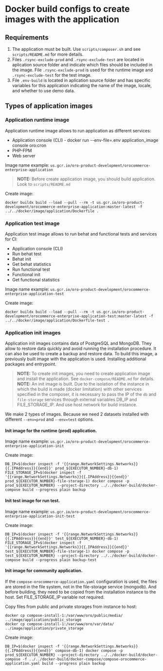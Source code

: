 # Docker build configs to create images with the application
## Requirements

1. The application must be built. Use `scripts/composer.sh` and see `scripts/README.md` for more details.
2. Files `.rsync-exclude-prod` and `.rsync-exclude-test` are located in aplication source folder and indicate which files should be included in the image.  File `.rsync-exclude-prod` is used for the runtime image and `.rsync-exclude-test` for the test image.
3. File `.env-build` is located in aplication source folder and has specific variables for this application indicating the name of the image, locale, and whether to use demo data.

## Types of application images
### Application runtime image
Application runtime image allows to run application as different services:

- Application console (CLI) - docker run --env-file=.env application_image console oro:cron
- PHP-FPM
- Web server

Image name example: `us.gcr.io/oro-product-development/orocommerce-enterprise-application`

> **NOTE:** Before create application image, you should build application. Look to `scripts/README.md`

Create image:
```
docker buildx build --load --pull --rm -t us.gcr.io/oro-product-development/orocommerce-enterprise-application:master-latest -f ../../docker/image/application/Dockerfile .
```
### Application test image
Application test image allows to run behat and functional tests and services for CI:

- Application console (CLI)
- Run behat test
- Behat init
- Get behat statistics
- Run functional test
- Functional init
- Get functional statistics

Image name example: `us.gcr.io/oro-product-development/orocommerce-enterprise-application-test`

Create image:
```
docker buildx build --load --pull --rm -t us.gcr.io/oro-product-development/orocommerce-enterprise-application-test:master-latest -f ../../docker/image/application/Dockerfile-test .
```

### Application init images
Application init images contains data of PostgreSQL and MongoDB. They allow to restore data quickly and avoid running the installation procedure. It can also be used to create a backup and restore data. To build this image, a previously built image with the application is used. Installing additional packages and entrypoint.

> **NOTE:** To create init images, you need to create application image and install the application. See `docker-compose/README.md` for details.
> **NOTE:** An init image is built. Due to the isolation of the instance in which the build is made (docker limitation) with other services specified in the composer, it is necessary to pass the IP of the `db` and `file-storage` services through external variables DB_IP and FILE_STORAGE_IP. And use host network for build instance.

We make 2 types of images. Because we need 2 datasets installed with different `--env=prod` and `--env=test` options.
#### Init image for the runtime (prod) application.
Image name example: `us.gcr.io/oro-product-development/orocommerce-enterprise-application-init`

Create image:
```
DB_IP=$(docker inspect -f '{{range.NetworkSettings.Networks}}{{.IPAddress}}{{end}}' prod_${EXECUTOR_NUMBER}-db-1) FILE_STORAGE_IP=$(docker inspect -f '{{range.NetworkSettings.Networks}}{{.IPAddress}}{{end}}' prod_${EXECUTOR_NUMBER}-file-storage-1) docker compose -p prod_${EXECUTOR_NUMBER} --project-directory ../../docker-build/docker-compose build --progress plain backup
```

#### Init test image for run test.
Image name example: `us.gcr.io/oro-product-development/orocommerce-enterprise-application-init-test`

Create image:
```
DB_IP=$(docker inspect -f '{{range.NetworkSettings.Networks}}{{.IPAddress}}{{end}}' test_${EXECUTOR_NUMBER}-db-1) FILE_STORAGE_IP=$(docker inspect -f '{{range.NetworkSettings.Networks}}{{.IPAddress}}{{end}}' test_${EXECUTOR_NUMBER}-file-storage-1) docker compose -p test_${EXECUTOR_NUMBER} --project-directory ../../docker-build/docker-compose build --progress plain backup-test
```

#### Init image for community application.
If the `compose-orocommerce-application.yaml` configuration is used, the files are stored in the file system, not in the file-storage service (mongodb). And before building, they need to be copied from the installation instance to the host. Set FILE_STORAGE_IP variable not required.

Copy files from public and private storages from instance to host:
```
docker cp compose-install-1:/var/www/oro/public/media/ ../image/application/public_storage
docker cp compose-install-1:/var/www/oro/var/data/ ../image/application/private_storage
```

Create image:
```
DB_IP=$(docker inspect -f '{{range.NetworkSettings.Networks}}{{.IPAddress}}{{end}}' compose-db-1) docker compose -p prod_${EXECUTOR_NUMBER} --project-directory ../../docker-build/docker-compose -f ../../docker-build/docker-compose/compose-orocommerce-application.yaml build --progress plain backup
```
